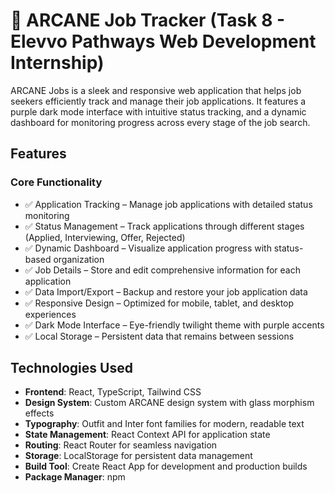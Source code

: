 # 💼 ARCANE Job Tracker (Task 8 - Elevvo Pathways Web Development Internship)

ARCANE Jobs is a sleek and responsive web application that helps job seekers efficiently track and manage their job applications. It features a purple dark mode interface with intuitive status tracking, and a dynamic dashboard for monitoring progress across every stage of the job search.

## Features

### Core Functionality
- ✅ Application Tracking – Manage job applications with detailed status monitoring
- ✅ Status Management – Track applications through different stages (Applied, Interviewing, Offer, Rejected)
- ✅ Dynamic Dashboard – Visualize application progress with status-based organization
- ✅ Job Details – Store and edit comprehensive information for each application
- ✅ Data Import/Export – Backup and restore your job application data
- ✅ Responsive Design – Optimized for mobile, tablet, and desktop experiences
- ✅ Dark Mode Interface – Eye-friendly twilight theme with purple accents
- ✅ Local Storage – Persistent data that remains between sessions

## Technologies Used

- **Frontend**: React, TypeScript, Tailwind CSS
- **Design System**: Custom ARCANE design system with glass morphism effects
- **Typography**: Outfit and Inter font families for modern, readable text
- **State Management**: React Context API for application state
- **Routing**: React Router for seamless navigation
- **Storage**: LocalStorage for persistent data management
- **Build Tool**: Create React App for development and production builds
- **Package Manager**: npm


